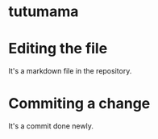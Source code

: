 # tutumama

# Editing the file

It's a markdown file in the repository.

# Commiting a change

It's a commit done newly.
